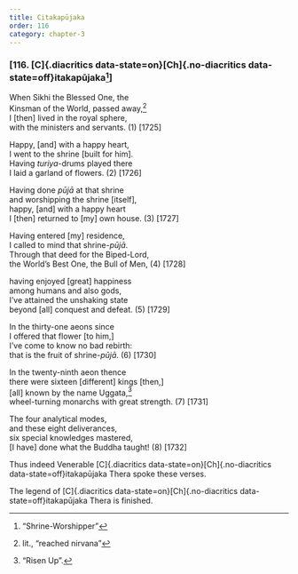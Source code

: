 ```yaml
---
title: Citakapūjaka
order: 116
category: chapter-3
---
```


### \[116. [C]{.diacritics data-state=on}[Ch]{.no-diacritics data-state=off}itakapūjaka[^1]\]

When Sikhi the Blessed One, the  
Kinsman of the World, passed away,[^2]  
I \[then\] lived in the royal sphere,  
with the ministers and servants. (1) \[1725\]

Happy, \[and\] with a happy heart,  
I went to the shrine \[built for him\].  
Having *turiya*-drums played there  
I laid a garland of flowers. (2) \[1726\]

Having done *pūjā* at that shrine  
and worshipping the shrine \[itself\],  
happy, \[and\] with a happy heart  
I \[then\] returned to \[my\] own house. (3) \[1727\]

Having entered \[my\] residence,  
I called to mind that shrine-*pūjā*.  
Through that deed for the Biped-Lord,  
the World’s Best One, the Bull of Men, (4) \[1728\]

having enjoyed \[great\] happiness  
among humans and also gods,  
I’ve attained the unshaking state  
beyond \[all\] conquest and defeat. (5) \[1729\]

In the thirty-one aeons since  
I offered that flower \[to him,\]  
I’ve come to know no bad rebirth:  
that is the fruit of shrine-*pūjā*. (6) \[1730\]

In the twenty-ninth aeon thence  
there were sixteen \[different\] kings \[then,\]  
\[all\] known by the name Uggata,[^3]  
wheel-turning monarchs with great strength. (7) \[1731\]

The four analytical modes,  
and these eight deliverances,  
six special knowledges mastered,  
\[I have\] done what the Buddha taught! (8) \[1732\]

Thus indeed Venerable [C]{.diacritics data-state=on}[Ch]{.no-diacritics data-state=off}itakapūjaka Thera spoke these verses.

The legend of [C]{.diacritics data-state=on}[Ch]{.no-diacritics data-state=off}itakapūjaka Thera is finished.

[^1]: “Shrine-Worshipper”

[^2]: lit., “reached nirvana”

[^3]: “Risen Up”.
